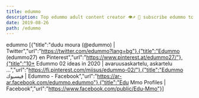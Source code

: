 ```yaml
---
title: edummo
description: Top edummo adult content creator 👁♐️ 👑 subscribe edummo to my porn site below IG edummo
date: 2019-08-26
path: /edummo
---
```


edummo
[{"title":"dudu moura (@edummo) | Twitter","url":"https://twitter.com/edummo?lang=bg"},{"title":"Edummo (edummo27) en Pinterest","url":"https://www.pinterest.at/edummo27/"},{"title":"10+ Edummo 02 ideas in 2020 | avaruusaskartelu, askartelu ...","url":"https://fi.pinterest.com/miisus/edummo-02/"},{"title":"‫Edummo Edummo | فيسبوك‬ - Facebook","url":"https://ar-ar.facebook.com/edummo.edummo"},{"title":"Edu Mmo Profiles | Facebook","url":"https://www.facebook.com/public/Edu-Mmo"}]

